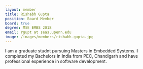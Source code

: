 ```yaml
---
layout: member
title: Rishabh Gupta
position: Board Member
board: true
degree: MSE EMBS 2018
email: rgupt at seas.upenn.edu
image: /images/members/rishabh-gupta.jpg
---
```


I am a graduate studnt pursuing Masters in Embedded Systems. I completed my Bachelors in India from PEC, Chandigarh and have professional experience in software development.
